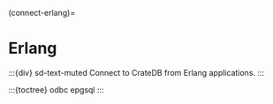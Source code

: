 (connect-erlang)=

# Erlang

:::{div} sd-text-muted
Connect to CrateDB from Erlang applications.
:::

:::{toctree}
odbc
epgsql
:::
